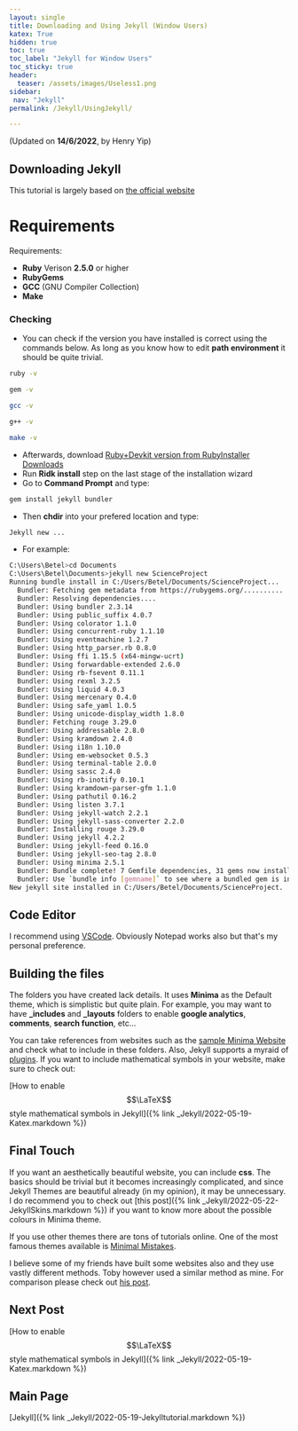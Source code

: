 ```yaml
---
layout: single
title: Downloading and Using Jekyll (Window Users)
katex: True
hidden: true
toc: true
toc_label: "Jekyll for Window Users"
toc_sticky: true
header:
  teaser: /assets/images/Useless1.png
sidebar:
 nav: "Jekyll"
permalink: /Jekyll/UsingJekyll/

---
```

(Updated on **14/6/2022**, by Henry Yip)
## Downloading Jekyll
This tutorial is largely based on [the official website](https://jekyllrb.com/docs/)
# Requirements
Requirements:
 * **Ruby** Verison **2.5.0** or higher
 * **RubyGems**
 * **GCC** (GNU Compiler Collection)
 * **Make**

### Checking
 * You can check if the version you have installed is correct using the commands below. As long as you know how to edit **path environment** it should be quite trivial.
```bash
ruby -v
```
```bash
gem -v
```
```bash
gcc -v
```
```bash
g++ -v
```
```bash
make -v
```

 * Afterwards, download [Ruby+Devkit version from RubyInstaller Downloads](https://rubyinstaller.org/downloads/)   
 * Run **Ridk install** step on the last stage of the installation wizard
 * Go to **Command Prompt** and type:
 ```bash
 gem install jekyll bundler
 ```

 * Then **chdir** into your prefered location and type:
```bash 
Jekyll new ...
```

 * For example:
```bash
C:\Users\Betel>cd Documents
C:\Users\Betel\Documents>jekyll new ScienceProject
Running bundle install in C:/Users/Betel/Documents/ScienceProject...
  Bundler: Fetching gem metadata from https://rubygems.org/..........
  Bundler: Resolving dependencies....
  Bundler: Using bundler 2.3.14
  Bundler: Using public_suffix 4.0.7
  Bundler: Using colorator 1.1.0
  Bundler: Using concurrent-ruby 1.1.10
  Bundler: Using eventmachine 1.2.7
  Bundler: Using http_parser.rb 0.8.0
  Bundler: Using ffi 1.15.5 (x64-mingw-ucrt)
  Bundler: Using forwardable-extended 2.6.0
  Bundler: Using rb-fsevent 0.11.1
  Bundler: Using rexml 3.2.5
  Bundler: Using liquid 4.0.3
  Bundler: Using mercenary 0.4.0
  Bundler: Using safe_yaml 1.0.5
  Bundler: Using unicode-display_width 1.8.0
  Bundler: Fetching rouge 3.29.0
  Bundler: Using addressable 2.8.0
  Bundler: Using kramdown 2.4.0
  Bundler: Using i18n 1.10.0
  Bundler: Using em-websocket 0.5.3
  Bundler: Using terminal-table 2.0.0
  Bundler: Using sassc 2.4.0
  Bundler: Using rb-inotify 0.10.1
  Bundler: Using kramdown-parser-gfm 1.1.0
  Bundler: Using pathutil 0.16.2
  Bundler: Using listen 3.7.1
  Bundler: Using jekyll-watch 2.2.1
  Bundler: Using jekyll-sass-converter 2.2.0
  Bundler: Installing rouge 3.29.0
  Bundler: Using jekyll 4.2.2
  Bundler: Using jekyll-feed 0.16.0
  Bundler: Using jekyll-seo-tag 2.8.0
  Bundler: Using minima 2.5.1
  Bundler: Bundle complete! 7 Gemfile dependencies, 31 gems now installed.
  Bundler: Use `bundle info [gemname]` to see where a bundled gem is installed.
New jekyll site installed in C:/Users/Betel/Documents/ScienceProject.
```

## Code Editor
I recommend using [VSCode](https://code.visualstudio.com/Download).
Obviously Notepad works also but that's my personal preference.

## Building the files
The folders you have created lack details.
It uses **Minima** as the Default theme, which is simplistic but quite plain.
For example, you may want to have **_includes** and **_layouts** folders to enable **google analytics**, **comments**, **search function**, etc...

You can take references from websites such as the [sample Minima Website](https://github.com/jekyll/minima) and check what to include in these folders. Also, Jekyll supports a myraid of [plugins](https://en.wikipedia.org/wiki/Plug-in_(computing)).
If you want to include mathematical symbols in your website, make sure to check out:

[How to enable $$\LaTeX$$ style mathematical symbols in Jekyll]({% link _Jekyll/2022-05-19-Katex.markdown %})

## Final Touch
If you want an aesthetically beautiful website, you can include **css**. The basics should be trivial but it becomes increasingly complicated, and since Jekyll Themes are beautiful already (in my opinion), it may be unnecessary. 
I do recommend you to check out [this post]({% link _Jekyll/2022-05-22-JekyllSkins.markdown %}) if you want to know more about the possible colours in Minima theme.

If you use other themes there are tons of tutorials online. One of the most famous themes available is [Minimal Mistakes](https://github.com/mmistakes/minimal-mistakes). 

I believe some of my friends have built some websites also and they use vastly different methods. Toby however used a similar method as mine. For comparison please check out [his post](https://tobylam.xyz/2022/12/21/elements-of-tobylam.xyz.html).

## Next Post
[How to enable $$\LaTeX$$ style mathematical symbols in Jekyll]({% link _Jekyll/2022-05-19-Katex.markdown %})

## Main Page
[Jekyll]({% link _Jekyll/2022-05-19-Jekylltutorial.markdown %})


